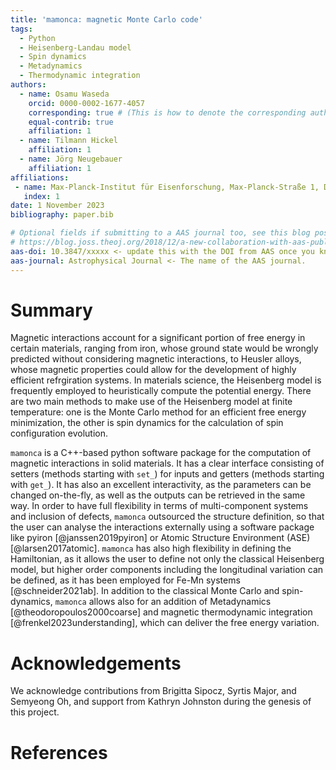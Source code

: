 ```yaml
---
title: 'mamonca: magnetic Monte Carlo code'
tags:
  - Python
  - Heisenberg-Landau model
  - Spin dynamics
  - Metadynamics
  - Thermodynamic integration
authors:
  - name: Osamu Waseda
    orcid: 0000-0002-1677-4057
    corresponding: true # (This is how to denote the corresponding author)
    equal-contrib: true
    affiliation: 1
  - name: Tilmann Hickel
    affiliation: 1
  - name: Jörg Neugebauer
    affiliation: 1
affiliations:
 - name: Max-Planck-Institut für Eisenforschung, Max-Planck-Straße 1, D-40237 Düsseldorf, Germany
   index: 1
date: 1 November 2023
bibliography: paper.bib

# Optional fields if submitting to a AAS journal too, see this blog post:
# https://blog.joss.theoj.org/2018/12/a-new-collaboration-with-aas-publishing
aas-doi: 10.3847/xxxxx <- update this with the DOI from AAS once you know it.
aas-journal: Astrophysical Journal <- The name of the AAS journal.
---
```


# Summary

Magnetic interactions account for a significant portion of free energy in certain materials, ranging from iron, whose ground state would be wrongly predicted without considering magnetic interactions, to Heusler alloys, whose magnetic properties could allow for the development of highly efficient refrgiration systems. In materials science, the Heisenberg model is frequently employed to heuristically compute the potential energy. There are two main methods to make use of the Heisenberg model at finite temperature: one is the Monte Carlo method for an efficient free energy minimization, the other is spin dynamics for the calculation of spin configuration evolution.

`mamonca` is a C++-based python software package for the computation of magnetic interactions in solid materials. It has a clear interface consisting of setters (methods starting with `set_`) for inputs and getters (methods starting with `get_`). It has also an excellent interactivity, as the parameters can be changed on-the-fly, as well as the outputs can be retrieved in the same way. In order to have full flexibility in terms of multi-component systems and inclusion of defects, `mamonca` outsourced the structure definition, so that the user can analyse the interactions externally using a software package like pyiron [@janssen2019pyiron] or Atomic Structure Environment (ASE) [@larsen2017atomic]. `mamonca` has also high flexibility in defining the Hamiltonian, as it allows the user to define not only the classical Heisenberg model, but higher order components including the longitudinal variation can be defined, as it has been employed for Fe-Mn systems [@schneider2021ab]. In addition to the classical Monte Carlo and spin-dynamics, `mamonca` allows also for an addition of Metadynamics [@theodoropoulos2000coarse] and magnetic thermodynamic integration [@frenkel2023understanding], which can deliver the free energy variation.

# Acknowledgements

We acknowledge contributions from Brigitta Sipocz, Syrtis Major, and Semyeong
Oh, and support from Kathryn Johnston during the genesis of this project.

# References
